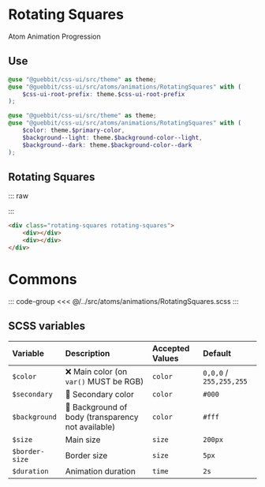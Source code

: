 # Rotating Squares
<Badge type="tip">Atom</Badge> <Badge type="info">Animation</Badge> <Badge type="info">Progression</Badge>

## Use

```scss
@use "@guebbit/css-ui/src/theme" as theme;
@use "@guebbit/css-ui/src/atoms/animations/RotatingSquares" with (
    $css-ui-root-prefix: theme.$css-ui-root-prefix
);
```

```scss
@use "@guebbit/css-ui/src/theme" as theme;
@use "@guebbit/css-ui/src/atoms/animations/RotatingSquares" with (
    $color: theme.$primary-color,
    $background--light: theme.$background-color--light,
    $background--dark: theme.$background-color--dark
);
```

## Rotating Squares

::: raw
<div class="dev-section">
    <div class="rotating-squares rotating-squares">
        <div></div>
        <div></div>
    </div>
</div>
:::

```html
<div class="rotating-squares rotating-squares">
    <div></div>
    <div></div>
</div>
```

# Commons

::: code-group
<<< @/../src/atoms/animations/RotatingSquares.scss
:::

## SCSS variables

| Variable                | Description                                                                    | Accepted Values | Default                             |
|:------------------------|:-------------------------------------------------------------------------------|:----------------|:------------------------------------|
| `$color`                | :x: Main color (on `var()` MUST be RGB)                                        | `color`         | `0,0,0` / `255,255,255`             |
| `$secondary`            | :first_quarter_moon_with_face: Secondary color                                 | `color`         | `#000`                              |
| `$background`           | :first_quarter_moon_with_face: Background of body (transparency not available) | `color`         | `#fff`                              |
| `$size`                 | Main size                                                                      | `size`          | `200px`                             |
| `$border-size`          | Border size                                                                    | `size`          | `5px`                               |
| `$duration`             | Animation duration                                                             | `time`          | `2s`                                |


<style lang="scss">
@use "../docs/theme" as theme;
@use "../src/atoms/animations/RotatingSquares" with (
    $css-ui-root-prefix: theme.$css-ui-root-prefix,
);
</style>